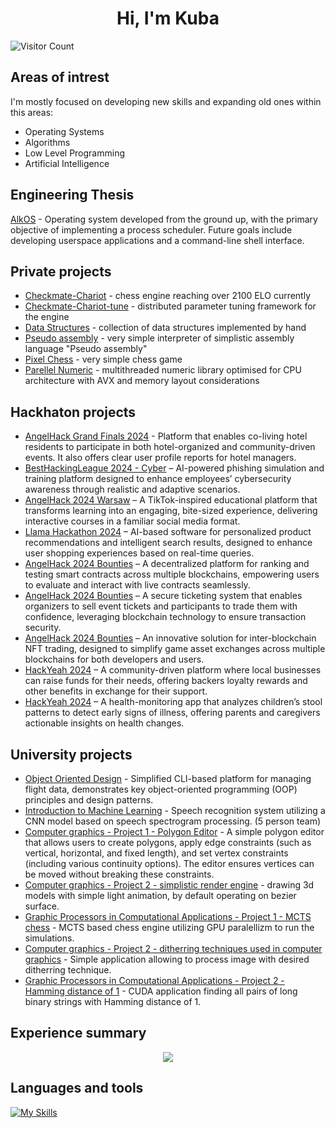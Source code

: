 <h1 align="center"> Hi, I'm Kuba </h1>

![Visitor Count](https://profile-counter.glitch.me/Jlisowskyy/count.svg)

## Areas of intrest

I'm mostly focused on developing new skills and expanding old ones within this areas:
- Operating Systems
- Algorithms 
- Low Level Programming
- Artificial Intelligence

## Engineering Thesis
[AlkOS](https://github.com/Jlisowskyy/AlkOS) - Operating system developed from the ground up, with the primary objective of implementing a process scheduler. Future goals include developing userspace applications and a command-line shell interface.

## Private projects

  - [Checkmate-Chariot](https://github.com/Jlisowskyy/Checkmate-Chariot "Visit the repository") - chess engine reaching over 2100 ELO currently
  - [Checkmate-Chariot-tune](https://github.com/Jlisowskyy/Checkmate-Chariot-Tune "Visit the repository") - distributed parameter tuning framework for the engine
  - [Data Structures](https://github.com/Jlisowskyy/Data-Structures-Collection "Visit the repository") - collection of data structures implemented by hand
  - [Pseudo assembly](https://github.com/Jlisowskyy/pseudo-assembly "Visit the repository") - very simple interpreter of simplistic assembly language "Pseudo assembly"
  - [Pixel Chess](https://github.com/Jlisowskyy/PixelChess "Visit the repository") - very simple chess game 
  - [Parellel Numeric](https://github.com/Jlisowskyy/ParallelNumeric "Visit the repository") - multithreaded numeric library optimised for CPU architecture with AVX and memory layout considerations

## Hackhaton projects

- [AngelHack Grand Finals 2024](https://github.com/Jlisowskyy/AngelHackFinalsSingapore) - Platform that enables co-living hotel residents to participate in both hotel-organized and community-driven events. It also offers clear user profile reports for hotel managers.
- [BestHackingLeague 2024 - Cyber](https://github.com/Jlisowskyy/BHL_2024_cybersecurity_plomyk "Visit the repository") – AI-powered phishing simulation and training platform designed to enhance employees’ cybersecurity awareness through realistic and adaptive scenarios.
- [AngelHack 2024 Warsaw](https://github.com/Jlisowskyy/AngelHack_solution "Visit the repository") – A TikTok-inspired educational platform that transforms learning into an engaging, bite-sized experience, delivering interactive courses in a familiar social media format.
- [Llama Hackathon 2024](https://github.com/Jlisowskyy/AiBuy "Visit the repository") – AI-based software for personalized product recommendations and intelligent search results, designed to enhance user shopping experiences based on real-time queries.
- [AngelHack 2024 Bounties](https://github.com/Jlisowskyy/AngelHackBountyOmnichainDefi "Visit the repository") – A decentralized platform for ranking and testing smart contracts across multiple blockchains, empowering users to evaluate and interact with live contracts seamlessly.
- [AngelHack 2024 Bounties](https://github.com/Jlisowskyy/AngelHack_AptosDapp "Visit the repository") – A secure ticketing system that enables organizers to sell event tickets and participants to trade them with confidence, leveraging blockchain technology to ensure transaction security.
- [AngelHack 2024 Bounties](https://github.com/Jlisowskyy/AngelHackBountyOmnichainGaming "Visit the repository") – An innovative solution for inter-blockchain NFT trading, designed to simplify game asset exchanges across multiple blockchains for both developers and users.
- [HackYeah 2024](https://github.com/Jlisowskyy/GrowTogether "Visit the repository") – A community-driven platform where local businesses can raise funds for their needs, offering backers loyalty rewards and other benefits in exchange for their support.
- [HackYeah 2024](https://github.com/Jlisowskyy/PoopPatrol "Visit the repository") – A health-monitoring app that analyzes children’s stool patterns to detect early signs of illness, offering parents and caregivers actionable insights on health changes.

## University projects

- [Object Oriented Design](https://github.com/Jlisowskyy/FlightManager) - Simplified CLI-based platform for managing flight data, demonstrates key object-oriented programming (OOP) principles and design patterns.
- [Introduction to Machine Learning](https://github.com/Jlisowskyy/intro-ml-2024/tree/dev) - Speech recognition system utilizing a CNN model based on speech spectrogram processing. (5 person team)
- [Computer graphics - Project 1 - Polygon Editor](https://github.com/Jlisowskyy/gk_2024_proj_polygons) - A simple polygon editor that allows users to create polygons, apply edge constraints (such as vertical, horizontal, and fixed length), and set vertex constraints (including various continuity options). The editor ensures vertices can be moved without breaking these constraints.
- [Computer graphics - Project 2 - simplistic render engine](https://github.com/Jlisowskyy/gk_2024_proj_2) - drawing 3d models with simple light animation, by default operating on bezier surface.
- [Graphic Processors in Computational Applications - Project 1 - MCTS chess](https://github.com/Jlisowskyy/CUDA_gpca_proj1) - MCTS based chess engine utilizing GPU paralellizm to run the simulations.
- [Computer graphics - Project 2 - ditherring techniques used in computer graphics](https://github.com/Jlisowskyy/gk_2024_proj3) - Simple application allowing to process image with desired ditherring technique.
- [Graphic Processors in Computational Applications - Project 2 - Hamming distance of 1](https://github.com/Jlisowskyy/CUDA_gpca_proj2) - CUDA application finding all pairs of long binary strings with Hamming distance of 1.
 
## Experience summary

<p align="center">
  <img src="https://github-readme-stats-eosin-one-98.vercel.app/api/top-langs/?username=Jlisowskyy&theme=dark&layout=compact&hide_border=false&count_private=true&hide_title=true" />
</p>

## Languages and tools

[![My Skills](https://skillicons.dev/icons?i=linux,arch,bash,c,cpp,cs,java,cmake,py,fastapi,git,github,html,css,js,nodejs,react,ts,flutter,dart&theme=dark&perline=10)](https://skillicons.dev)
